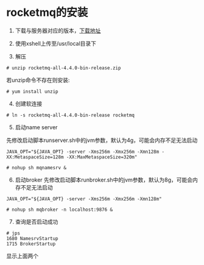 #  rocketmq的安装

1. 下载与服务器对应的版本，[下载地址](http://rocketmq.apache.org/release_notes/release-notes-4.4.0/ "下载地址")

2. 使用xshell上传至/usr/local目录下

3. 解压
```
# unzip rocketmq-all-4.4.0-bin-release.zip 
```
若unzip命令不存在则安装:
```
# yum install unzip
```

4. 创建软连接
```
# ln -s rocketmq-all-4.4.0-bin-release rocketmq
```

5. 启动name server

先修改启动脚本runserver.sh中的jvm参数，默认为4g，可能会内存不足无法启动
```
JAVA_OPT="${JAVA_OPT} -server -Xms256m -Xmx256m -Xmn128m -XX:MetaspaceSize=128m -XX:MaxMetaspaceSize=320m"
```

```
# nohup sh mqnamesrv &
```

6. 启动broker
先修改启动脚本runbroker.sh中的jvm参数，默认为8g，可能会内存不足无法启动
```
JAVA_OPT="${JAVA_OPT} -server -Xms256m -Xmx256m -Xmn128m"
```

```
# nohup sh mqbroker -n localhost:9876 &
```

7. 查询是否启动成功
```
# jps
1680 NamesrvStartup
1715 BrokerStartup
```
显示上面两个